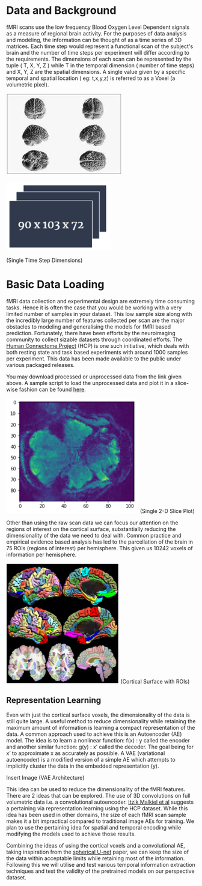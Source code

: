 # Data and Background

fMRI scans use the low frequency Blood Oxygen Level Dependent signals as a measure of regional brain activity. For the purposes of data analysis and modeling, the information can be thought of as a time series of 3D matrices. Each time step would represent a functional scan of the subject's brain and the number of time steps per experiment will differ according to the requirements. The dimensions of each scan can be represented by the tuple ( T, X, Y, Z ) while T in the temporal dimension ( number of time steps) and X, Y, Z are the spatial dimensions. A single value given by a specific temporal and spatial location ( eg: t,x,y,z) is referred to as a Voxel (a volumetric pixel).

![Single Time Step Dimensions](https://github.com/Lin-Brain-Lab/machine_learning/blob/main/Ramanathan/Ramanathan_1.PNG)

![Single Time Step Dimensions](https://github.com/Lin-Brain-Lab/machine_learning/blob/main/Ramanathan/Ramanathan_2.PNG)

(Single Time Step Dimensions)
# Basic Data Loading

fMRI data collection and experimental design are extremely time consuming tasks. Hence it is often the case that you would be working with a very limited number of samples in your dataset. This low sample size along with the incredibly large number of features collected per scan are the major obstacles to modeling and generalising the models for fMRI based prediction. Fortunately, there have been efforts by the neuroimaging community to collect sizable datasets through coordinated efforts. The [Human Connectome Project](https://www.humanconnectome.org/study/hcp-young-adult/document/1200-subjects-data-release) (HCP) is one such initiative, which deals with both resting state and task based experiments with around 1000 samples per experiment. This data has been made available to the public under various packaged releases.

You may download processed or unprocessed data from the link given above. A sample script to load the unprocessed data and plot it in a slice-wise fashion can be found [here](https://colab.research.google.com/drive/1Ecjr8nQs0FD8GGv93CTKw2S5t0elf9_B?authuser=2#scrollTo=fDtL_oN1qFqw).

![Single 2-D Slice Plot](https://github.com/Lin-Brain-Lab/machine_learning/blob/main/Ramanathan/Ramanathan_3.PNG)
(Single 2-D Slice Plot)

Other than using the raw scan data we can focus our attention on the regions of interest on the cortical surface, substantially reducing the dimensionality of the data we need to deal with. Common practice and empirical evidence based analysis has led to the parcellation of the brain in 75 ROIs (regions of interest) per hemisphere. This given us 10242 voxels of information per hemisphere.

![Cortical Surface with ROIs](https://github.com/Lin-Brain-Lab/machine_learning/blob/main/Ramanathan/Ramanathan_4.PNG)
(Cortical Surface with ROIs)

## Representation Learning
Even with just the cortical surface voxels, the dimensionality of the data is still quite large. A useful method to reduce dimensionality while retaining the maximum amount of information is learning a compact representation of the data. A common approach used to achieve this is an Autoencoder (AE) model. The idea is to learn a nonlinear function: f(x) : y called the encoder and another similar function: g(y) : x’ called the decoder. The goal being for x’ to approximate x as accurately as possible. A VAE (variational autoencoder) is a modified version of a simple AE which attempts to implicitly cluster the data in the embedded representation (y).

Insert Image
(VAE Architecture)

This idea can be used to reduce the dimensionality of the fMRI features. There are 2 ideas that can be explored. The use of 3D convolutions on full volumetric data i.e. a convolutional autoencoder. [Itzik Malkiel et al](https://arxiv.org/pdf/2112.05761.pdf) suggests a pertaining via representation learning using the HCP dataset. While this idea has been used in other domains, the size of each fMRI scan sample makes it a bit impractical compared to traditional image AEs for training. We plan to use the pertaining idea for spatial and temporal encoding while modifying the models used to achieve those results.

Combining the ideas of using the cortical voxels and a convolutional AE, taking inspiration from the [spherical U-net](https://github.com/zhaofenqiang/Spherical_U-Net) paper, we can keep the size of the data within acceptable limits while retaining most of the information. Following this we will utilise and test various temporal information extraction techniques and test the validity of the pretrained models on our perspective dataset.
